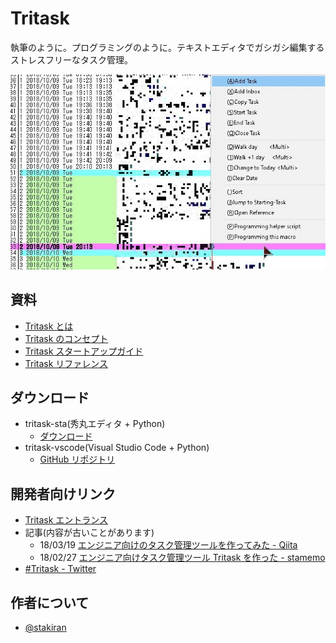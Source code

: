 # Tritask
執筆のように。プログラミングのように。テキストエディタでガシガシ編集するストレスフリーなタスク管理。

![tritask_menu.jpg](tritask_menu.jpg)

## 資料
- [Tritask とは](overview.md)
- [Tritask のコンセプト](concept.md)
- [Tritask スタートアップガイド](startup_guide.md)
- [Tritask リファレンス](https://scrapbox.io/tritask/)

## ダウンロード
- tritask-sta(秀丸エディタ + Python)
  - [ダウンロード](https://tritask.github.io/tritask-sta-bin/)
- tritask-vscode(Visual Studio Code + Python)
  - [GitHub リポジトリ](https://github.com/tritask/tritask-vscode)

## 開発者向けリンク
- [Tritask エントランス](https://github.com/tritask/tritask)
- 記事(内容が古いことがあります)
  - 18/03/19 [エンジニア向けのタスク管理ツールを作ってみた - Qiita](https://qiita.com/sta/items/2b1248869078ac8032d6)
  - 18/02/27 [エンジニア向けタスク管理ツール Tritask を作った - stamemo](http://stakiran.hatenablog.com/entry/2018/02/27/185034)
- [#Tritask - Twitter](https://twitter.com/hashtag/Tritask?src=hash&f=live)

## 作者について
- [@stakiran](https://stakiran.github.io/stakiran/)
